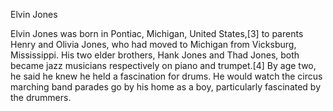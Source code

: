 Elvin Jones

Elvin Jones was born in Pontiac, Michigan, United States,[3] to parents Henry and Olivia Jones, who had moved to Michigan from Vicksburg, Mississippi. His two elder brothers, Hank Jones and Thad Jones, both became jazz musicians respectively on piano and trumpet.[4] By age two, he said he knew he held a fascination for drums. He would watch the circus marching band parades go by his home as a boy, particularly fascinated by the drummers.

